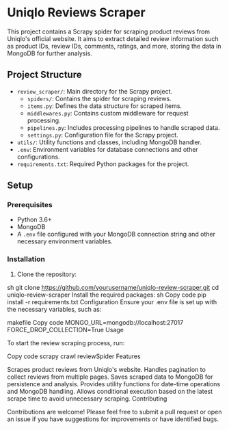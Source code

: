 # Uniqlo Reviews Scraper

This project contains a Scrapy spider for scraping product reviews from Uniqlo's official website. It aims to extract detailed review information such as product IDs, review IDs, comments, ratings, and more, storing the data in MongoDB for further analysis.

## Project Structure

- `review_scraper/`: Main directory for the Scrapy project.
  - `spiders/`: Contains the spider for scraping reviews.
  - `items.py`: Defines the data structure for scraped items.
  - `middlewares.py`: Contains custom middleware for request processing.
  - `pipelines.py`: Includes processing pipelines to handle scraped data.
  - `settings.py`: Configuration file for the Scrapy project.
- `utils/`: Utility functions and classes, including MongoDB handler.
- `.env`: Environment variables for database connections and other configurations.
- `requirements.txt`: Required Python packages for the project.

## Setup

### Prerequisites

- Python 3.6+
- MongoDB
- A `.env` file configured with your MongoDB connection string and other necessary environment variables.

### Installation

1. Clone the repository:

sh
git clone https://github.com/yourusername/uniqlo-review-scraper.git
cd uniqlo-review-scraper
Install the required packages:
sh
Copy code
pip install -r requirements.txt
Configuration
Ensure your .env file is set up with the necessary variables, such as:

makefile
Copy code
MONGO_URL=mongodb://localhost:27017
FORCE_DROP_COLLECTION=True
Usage

To start the review scraping process, run:

Copy code
scrapy crawl reviewSpider
Features

Scrapes product reviews from Uniqlo's website.
Handles pagination to collect reviews from multiple pages.
Saves scraped data to MongoDB for persistence and analysis.
Provides utility functions for date-time operations and MongoDB handling.
Allows conditional execution based on the latest scrape time to avoid unnecessary scraping.
Contributing

Contributions are welcome! Please feel free to submit a pull request or open an issue if you have suggestions for improvements or have identified bugs.
